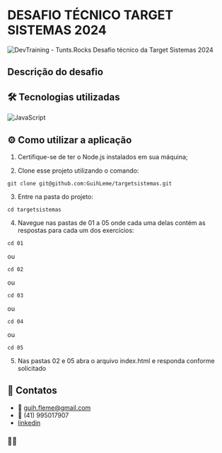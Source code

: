 # DESAFIO TÉCNICO TARGET SISTEMAS 2024

![DevTraining - Tunts.Rocks](https://attachments.gupy.io/production/companies/519/images/jobs/2160936/20220614055925087_picture.png)
Desafio técnico da Target Sistemas 2024

## Descrição do desafio




## 🛠 Tecnologias utilizadas
![JavaScript](https://img.shields.io/badge/javascript-%23323330.svg?style=for-the-badge&logo=javascript&logoColor=%23F7DF1E)

## ⚙ Como utilizar a aplicação

  1. Certifique-se de ter o Node.js instalados em sua máquina;

  2. Clone esse projeto utilizando o comando:
  ```
  git clone git@github.com:GuihLeme/targetsistemas.git
  ```
  3. Entre na pasta do projeto:
  ```
  cd targetsistemas
  ```
  4. Navegue nas pastas de 01 a 05 onde cada uma delas contém as respostas para cada um dos exercícios:
  ```
  cd 01
  ```
  ou
  ```
  cd 02
  ```
  ou
  ```
  cd 03
  ```
  ou
  ```
  cd 04
  ```
  ou
  ```
  cd 05
  ```
  5. Nas pastas 02 e 05 abra o arquivo index.html e responda conforme solicitado


## 📱 Contatos
  - 📧 guih.fleme@gmail.com
  - 📱 (41) 995017907
  - [linkedin](https://www.linkedin.com/in/guihleme/)

  ### ✌🏻
